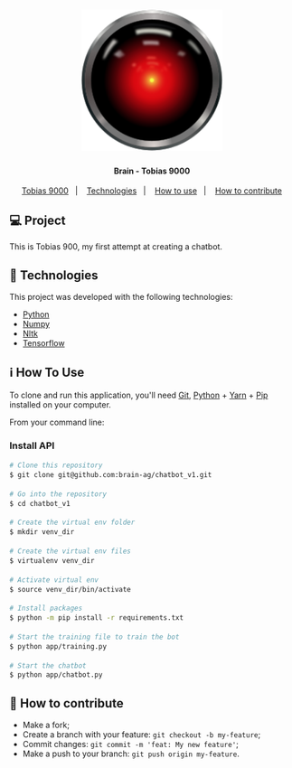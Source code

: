 <h1 align="center">
    <img alt="SintegraRSUpdate" title="#SintegraRSUpdate" src="git/TOBIAS9000.png" width="250px" />
</h1>

<h4 align="center"> 
	Brain - Tobias 9000
</h4>

<p align="center">
  <a href="#-project">Tobias 9000</a>&nbsp;&nbsp;&nbsp;|&nbsp;&nbsp;&nbsp;
  <a href="#rocket-Technologies">Technologies</a>&nbsp;&nbsp;&nbsp;|&nbsp;&nbsp;&nbsp;
  <a href="#-how-to-use">How to use</a>&nbsp;&nbsp;&nbsp;|&nbsp;&nbsp;&nbsp;
  <a href="#-how-to-contribute">How to contribute</a>
</p>

## 💻 Project

This is Tobias 900, my first attempt at creating a chatbot.

## :rocket: Technologies

This project was developed with the following technologies:

- [Python][python]
- [Numpy][numpy]
- [Nltk][nltk]
- [Tensorflow][tensorflow]

## :information_source: How To Use

To clone and run this application, you'll need [Git](https://git-scm.com), [Python][python] + [Yarn][yarn] + [Pip][pip] installed on your computer.

From your command line:

### Install API

```bash
# Clone this repository
$ git clone git@github.com:brain-ag/chatbot_v1.git

# Go into the repository
$ cd chatbot_v1

# Create the virtual env folder
$ mkdir venv_dir

# Create the virtual env files
$ virtualenv venv_dir

# Activate virtual env
$ source venv_dir/bin/activate

# Install packages
$ python -m pip install -r requirements.txt

# Start the training file to train the bot
$ python app/training.py

# Start the chatbot
$ python app/chatbot.py

```

## 🤔 How to contribute

- Make a fork;
- Create a branch with your feature: `git checkout -b my-feature`;
- Commit changes: `git commit -m 'feat: My new feature'`;
- Make a push to your branch: `git push origin my-feature`.

[python]: https://www.python.org/
[yarn]: https://yarnpkg.com/
[pip]: https://pypi.org/project/pip/
[numpy]: https://numpy.org/
[nltk]: https://www.nltk.org/
[tensorflow]: https://www.tensorflow.org/
